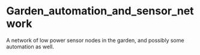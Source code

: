 Garden_automation_and_sensor_network
====================================

A network of low power sensor nodes in the garden, and possibly some automation as well.
